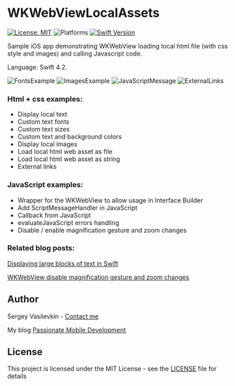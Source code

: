 # WKWebViewLocalAssets

[![License: MIT](https://img.shields.io/badge/License-MIT-yellow.svg)](https://opensource.org/licenses/MIT)
![Platforms](https://img.shields.io/badge/platform-iOS-lightgrey.svg)
[![Swift Version](https://img.shields.io/badge/Swift-4.2-orange.svg?style=flat)](https://developer.apple.com/swift/)


Sample iOS app demonstrating WKWebView loading local html file (with css style and images) and calling Javascript code. 

Language: Swift 4.2.

![FontsExample](Images/FontsExample.png)
![ImagesExample](Images/ImagesExample.png)
![JavaScriptMessage](Images/JavaScriptMessage.png)
![ExternalLinks](Images/ExternalLinks.png)

### Html + css examples:

* Display local text
* Custom text fonts
* Custom text sizes
* Custom text and background colors
* Display local images
* Load local html web asset as file
* Load local html web asset as string
* External links

### JavaScript examples:

* Wrapper for the WKWebView to allow usage in Interface Builder
* Add ScriptMessageHandler in JavaScript
* Callback from JavaScript
* evaluateJavaScript errors handling
* Disable / enable magnification gesture and zoom changes

### Related blog posts:
[Displaying large blocks of text in Swift](https://svasilevkin.wordpress.com/2019/03/03/displaying-large-blocks-of-text-in-swift/)

[WKWebView disable magnification gesture and zoom changes](https://svasilevkin.wordpress.com/2019/03/03/wkwebview-disable-magnification-gesture-and-zoom-changes/)


## Author

Sergey Vasilevkin - [Contact me](https://svasilevkin.wordpress.com/contact-me/)

My blog 
[Passionate Mobile Development](https://svasilevkin.wordpress.com/blog/)

## License

This project is licensed under the MIT License - see the [LICENSE](LICENSE) file for details